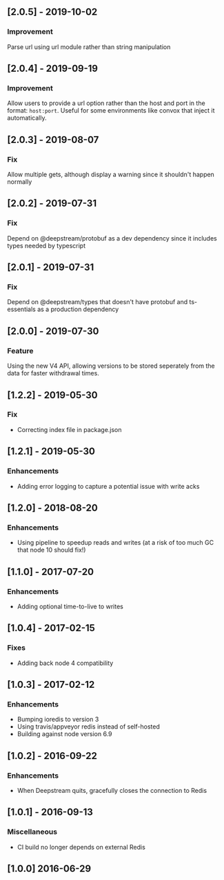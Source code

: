 ## [2.0.5] - 2019-10-02

### Improvement

Parse url using url module rather than string manipulation

## [2.0.4] - 2019-09-19
  
### Improvement

Allow users to provide a url option rather than the host and port in the format: `host:port`. Useful
for some environments like convox that inject it automatically.

## [2.0.3] - 2019-08-07
  
### Fix

Allow multiple gets, although display a warning since it shouldn't happen normally

## [2.0.2] - 2019-07-31

### Fix

Depend on @deepstream/protobuf as a dev dependency since it includes types needed by typescript

## [2.0.1] - 2019-07-31

### Fix

Depend on @deepstream/types that doesn't have protobuf and ts-essentials as a production dependency

## [2.0.0] - 2019-07-30

### Feature

Using the new V4 API, allowing versions to be stored seperately from the data for faster withdrawal times.

## [1.2.2] - 2019-05-30

### Fix
- Correcting index file in package.json

## [1.2.1] - 2019-05-30

### Enhancements
- Adding error logging to capture a potential issue with write acks

## [1.2.0] - 2018-08-20

### Enhancements
- Using pipeline to speedup reads and writes (at a risk of too much GC that node 10 should fix!)

## [1.1.0] - 2017-07-20

### Enhancements
- Adding optional time-to-live to writes

## [1.0.4] - 2017-02-15

### Fixes
- Adding back node 4 compatibility

## [1.0.3] - 2017-02-12

### Enhancements
- Bumping ioredis to version 3
- Using travis/appveyor redis instead of self-hosted
- Building against node version 6.9

## [1.0.2] - 2016-09-22

### Enhancements
- When Deepstream quits, gracefully closes the connection to Redis

## [1.0.1] - 2016-09-13

### Miscellaneous
- CI build no longer depends on external Redis

## [1.0.0] 2016-06-29
